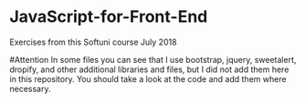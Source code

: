 # JavaScript-for-Front-End
Exercises from this Softuni course July 2018

#Attention
In some files you can see that I use bootstrap, jquery, sweetalert, dropify, and other additional libraries and files, but I did not add them here in this repository. You should take a look at the code and add them where necessary.
